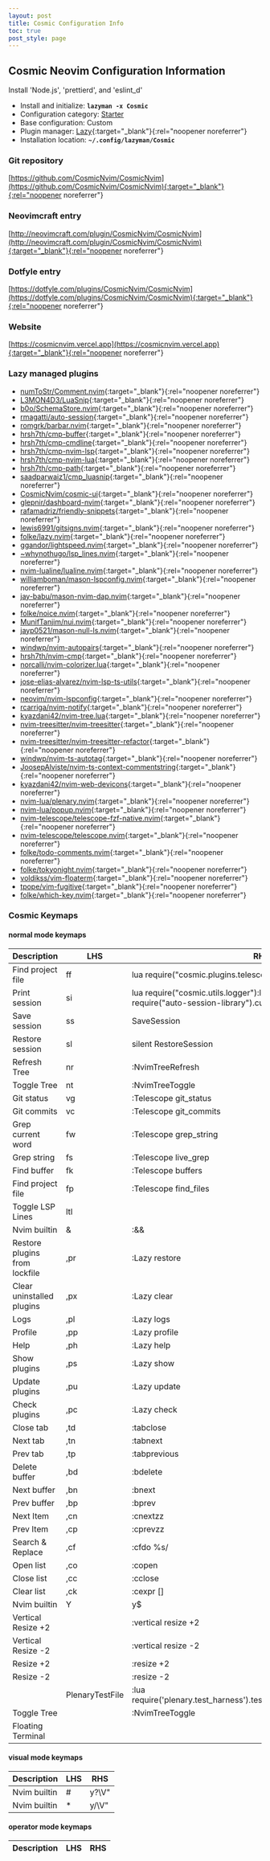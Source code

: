 ```yaml
---
layout: post
title: Cosmic Configuration Info
toc: true
post_style: page
---
```


## Cosmic Neovim Configuration Information

Install 'Node.js', 'prettierd', and 'eslint_d'

- Install and initialize: **`lazyman -x Cosmic`**
- Configuration category: [Starter](https://lazyman.dev/configurations/#starter-configurations)
- Base configuration:     Custom
- Plugin manager:         [Lazy](https://github.com/folke/lazy.nvim){:target="_blank"}{:rel="noopener noreferrer"}
- Installation location:  **`~/.config/lazyman/Cosmic`**


### Git repository

[https://github.com/CosmicNvim/CosmicNvim](https://github.com/CosmicNvim/CosmicNvim){:target="_blank"}{:rel="noopener noreferrer"}

### Neovimcraft entry

[http://neovimcraft.com/plugin/CosmicNvim/CosmicNvim](http://neovimcraft.com/plugin/CosmicNvim/CosmicNvim){:target="_blank"}{:rel="noopener noreferrer"}

### Dotfyle entry

[https://dotfyle.com/plugins/CosmicNvim/CosmicNvim](https://dotfyle.com/plugins/CosmicNvim/CosmicNvim){:target="_blank"}{:rel="noopener noreferrer"}

### Website

[https://cosmicnvim.vercel.app](https://cosmicnvim.vercel.app){:target="_blank"}{:rel="noopener noreferrer"}

### Lazy managed plugins

- [numToStr/Comment.nvim](https://github.com/numToStr/Comment.nvim){:target="_blank"}{:rel="noopener noreferrer"}
- [L3MON4D3/LuaSnip](https://github.com/L3MON4D3/LuaSnip){:target="_blank"}{:rel="noopener noreferrer"}
- [b0o/SchemaStore.nvim](https://github.com/b0o/SchemaStore.nvim){:target="_blank"}{:rel="noopener noreferrer"}
- [rmagatti/auto-session](https://github.com/rmagatti/auto-session.git){:target="_blank"}{:rel="noopener noreferrer"}
- [romgrk/barbar.nvim](https://github.com/romgrk/barbar.nvim.git){:target="_blank"}{:rel="noopener noreferrer"}
- [hrsh7th/cmp-buffer](https://github.com/hrsh7th/cmp-buffer){:target="_blank"}{:rel="noopener noreferrer"}
- [hrsh7th/cmp-cmdline](https://github.com/hrsh7th/cmp-cmdline){:target="_blank"}{:rel="noopener noreferrer"}
- [hrsh7th/cmp-nvim-lsp](https://github.com/hrsh7th/cmp-nvim-lsp){:target="_blank"}{:rel="noopener noreferrer"}
- [hrsh7th/cmp-nvim-lua](https://github.com/hrsh7th/cmp-nvim-lua){:target="_blank"}{:rel="noopener noreferrer"}
- [hrsh7th/cmp-path](https://github.com/hrsh7th/cmp-path){:target="_blank"}{:rel="noopener noreferrer"}
- [saadparwaiz1/cmp_luasnip](https://github.com/saadparwaiz1/cmp_luasnip){:target="_blank"}{:rel="noopener noreferrer"}
- [CosmicNvim/cosmic-ui](https://github.com/CosmicNvim/cosmic-ui.git){:target="_blank"}{:rel="noopener noreferrer"}
- [glepnir/dashboard-nvim](https://github.com/glepnir/dashboard-nvim){:target="_blank"}{:rel="noopener noreferrer"}
- [rafamadriz/friendly-snippets](https://github.com/rafamadriz/friendly-snippets){:target="_blank"}{:rel="noopener noreferrer"}
- [lewis6991/gitsigns.nvim](https://github.com/lewis6991/gitsigns.nvim){:target="_blank"}{:rel="noopener noreferrer"}
- [folke/lazy.nvim](https://github.com/folke/lazy.nvim){:target="_blank"}{:rel="noopener noreferrer"}
- [ggandor/lightspeed.nvim](https://github.com/ggandor/lightspeed.nvim.git){:target="_blank"}{:rel="noopener noreferrer"}
- [~whynothugo/lsp_lines.nvim](https://git.sr.ht/~whynothugo/lsp_lines.nvim){:target="_blank"}{:rel="noopener noreferrer"}
- [nvim-lualine/lualine.nvim](https://github.com/nvim-lualine/lualine.nvim){:target="_blank"}{:rel="noopener noreferrer"}
- [williamboman/mason-lspconfig.nvim](https://github.com/williamboman/mason-lspconfig.nvim){:target="_blank"}{:rel="noopener noreferrer"}
- [jay-babu/mason-nvim-dap.nvim](https://github.com/jay-babu/mason-nvim-dap.nvim){:target="_blank"}{:rel="noopener noreferrer"}
- [folke/noice.nvim](https://github.com/folke/noice.nvim){:target="_blank"}{:rel="noopener noreferrer"}
- [MunifTanjim/nui.nvim](https://github.com/MunifTanjim/nui.nvim){:target="_blank"}{:rel="noopener noreferrer"}
- [jayp0521/mason-null-ls.nvim](https://github.com/jayp0521/mason-null-ls.nvim){:target="_blank"}{:rel="noopener noreferrer"}
- [windwp/nvim-autopairs](https://github.com/windwp/nvim-autopairs){:target="_blank"}{:rel="noopener noreferrer"}
- [hrsh7th/nvim-cmp](https://github.com/hrsh7th/nvim-cmp){:target="_blank"}{:rel="noopener noreferrer"}
- [norcalli/nvim-colorizer.lua](https://github.com/norcalli/nvim-colorizer.lua){:target="_blank"}{:rel="noopener noreferrer"}
- [jose-elias-alvarez/nvim-lsp-ts-utils](https://github.com/jose-elias-alvarez/nvim-lsp-ts-utils){:target="_blank"}{:rel="noopener noreferrer"}
- [neovim/nvim-lspconfig](https://github.com/neovim/nvim-lspconfig){:target="_blank"}{:rel="noopener noreferrer"}
- [rcarriga/nvim-notify](https://github.com/rcarriga/nvim-notify){:target="_blank"}{:rel="noopener noreferrer"}
- [kyazdani42/nvim-tree.lua](https://github.com/kyazdani42/nvim-tree.lua){:target="_blank"}{:rel="noopener noreferrer"}
- [nvim-treesitter/nvim-treesitter](https://github.com/nvim-treesitter/nvim-treesitter){:target="_blank"}{:rel="noopener noreferrer"}
- [nvim-treesitter/nvim-treesitter-refactor](https://github.com/nvim-treesitter/nvim-treesitter-refactor){:target="_blank"}{:rel="noopener noreferrer"}
- [windwp/nvim-ts-autotag](https://github.com/windwp/nvim-ts-autotag){:target="_blank"}{:rel="noopener noreferrer"}
- [JoosepAlviste/nvim-ts-context-commentstring](https://github.com/JoosepAlviste/nvim-ts-context-commentstring){:target="_blank"}{:rel="noopener noreferrer"}
- [kyazdani42/nvim-web-devicons](https://github.com/kyazdani42/nvim-web-devicons){:target="_blank"}{:rel="noopener noreferrer"}
- [nvim-lua/plenary.nvim](https://github.com/nvim-lua/plenary.nvim){:target="_blank"}{:rel="noopener noreferrer"}
- [nvim-lua/popup.nvim](https://github.com/nvim-lua/popup.nvim){:target="_blank"}{:rel="noopener noreferrer"}
- [nvim-telescope/telescope-fzf-native.nvim](https://github.com/nvim-telescope/telescope-fzf-native.nvim){:target="_blank"}{:rel="noopener noreferrer"}
- [nvim-telescope/telescope.nvim](https://github.com/nvim-telescope/telescope.nvim){:target="_blank"}{:rel="noopener noreferrer"}
- [folke/todo-comments.nvim](https://github.com/folke/todo-comments.nvim){:target="_blank"}{:rel="noopener noreferrer"}
- [folke/tokyonight.nvim](https://github.com/folke/tokyonight.nvim){:target="_blank"}{:rel="noopener noreferrer"}
- [voldikss/vim-floaterm](https://github.com/voldikss/vim-floaterm){:target="_blank"}{:rel="noopener noreferrer"}
- [tpope/vim-fugitive](https://github.com/tpope/vim-fugitive){:target="_blank"}{:rel="noopener noreferrer"}
- [folke/which-key.nvim](https://github.com/folke/which-key.nvim){:target="_blank"}{:rel="noopener noreferrer"}

### Cosmic Keymaps

#### normal mode keymaps

| Description | LHS | RHS |
| ----------- | --- | --- |
| Find project file |  ff | <Cmd>lua require("cosmic.plugins.telescope.utils").project_files()<CR> |
| Print session |  si | <Cmd>lua require("cosmic.utils.logger"):log("Session name: " .. require("auto-session-library").current_session_name())<CR> |
| Save session |  ss | <Cmd>SaveSession<CR> |
| Restore session |  sl | <Cmd>silent RestoreSession<CR> |
| Refresh Tree |  nr | :NvimTreeRefresh<CR> |
| Toggle Tree |  nt | :NvimTreeToggle<CR> |
| Git status |  vg | :Telescope git_status<CR> |
| Git commits |  vc | :Telescope git_commits<CR> |
| Grep current word |  fw | :Telescope grep_string<CR> |
| Grep string |  fs | :Telescope live_grep<CR> |
| Find buffer |  fk | :Telescope buffers<CR> |
| Find project file |  fp | :Telescope find_files<CR> |
| Toggle LSP Lines |  ltl |  |
| Nvim builtin | & | :&&<CR> |
| Restore plugins from lockfile | ,pr | :Lazy restore<CR> |
| Clear uninstalled plugins | ,px | :Lazy clear<CR> |
| Logs | ,pl | :Lazy logs<CR> |
| Profile | ,pp | :Lazy profile<CR> |
| Help | ,ph | :Lazy help<CR> |
| Show plugins | ,ps | :Lazy show<CR> |
| Update plugins | ,pu | :Lazy update<CR> |
| Check plugins | ,pc | :Lazy check<CR> |
| Close tab | ,td | :tabclose<CR> |
| Next tab | ,tn | :tabnext<CR> |
| Prev tab | ,tp | :tabprevious<CR> |
| Delete buffer | ,bd | :bdelete<CR> |
| Next buffer | ,bn | :bnext<CR> |
| Prev buffer | ,bp | :bprev<CR> |
| Next Item | ,cn | :cnext<CR>zz |
| Prev Item | ,cp | :cprev<CR>zz |
| Search & Replace | ,cf | :cfdo %s/ |
| Open list | ,co | :copen <CR> |
| Close list | ,cc | :cclose <CR> |
| Clear list | ,ck | :cexpr []<CR> |
| Nvim builtin | Y | y$ |
| Vertical Resize +2 | <C-Right> | :vertical resize +2<CR> |
| Vertical Resize -2 | <C-Left> | :vertical resize -2<CR> |
| Resize +2 | <C-Down> | :resize +2<CR> |
| Resize -2 | <C-Up> | :resize -2<CR> |
|  | <Plug>PlenaryTestFile | :lua require('plenary.test_harness').test_directory(vim.fn.expand("%:p"))<CR> |
| Toggle Tree | <C-N> | :NvimTreeToggle<CR> |
| Floating Terminal | <C-L> |  |

#### visual mode keymaps

| Description | LHS | RHS |
| ----------- | --- | --- |
| Nvim builtin | # | y?\V<C-R>"<CR> |
| Nvim builtin | * | y/\V<C-R>"<CR> |

#### operator mode keymaps

| Description | LHS | RHS |
| ----------- | --- | --- |
